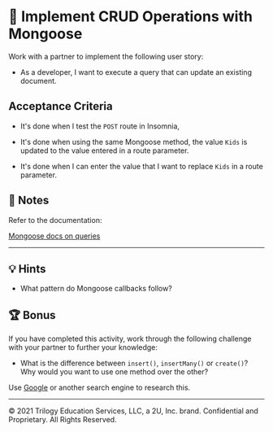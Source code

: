 # 📖 Implement CRUD Operations with Mongoose

Work with a partner to implement the following user story:

* As a developer, I want to execute a query that can update an existing document.

## Acceptance Criteria

* It's done when I test the `POST` route in Insomnia, 

* It's done when using the same Mongoose method, the value `Kids` is updated to the value entered in a route parameter.

* It's done when I can enter the value that I want to replace `Kids` in a route parameter. 

## 📝 Notes

Refer to the documentation: 

[Mongoose docs on queries](https://mongoosejs.com/docs/queries.html)

---

## 💡 Hints

* What pattern do Mongoose callbacks follow?

## 🏆 Bonus

If you have completed this activity, work through the following challenge with your partner to further your knowledge:

* What is the difference between `insert()`, `insertMany()` or `create()`? Why would you want to use one method over the other?

Use [Google](https://www.google.com) or another search engine to research this.

---
© 2021 Trilogy Education Services, LLC, a 2U, Inc. brand. Confidential and Proprietary. All Rights Reserved.
